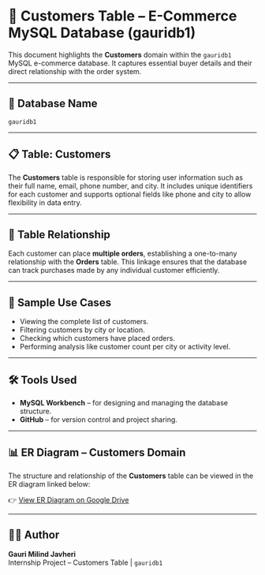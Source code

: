 # 👤 Customers Table – E-Commerce MySQL Database (gauridb1)

This document highlights the **Customers** domain within the `gauridb1` MySQL e-commerce database. It captures essential buyer details and their direct relationship with the order system.

---

## 📂 Database Name

`gauridb1`

---

## 📋 Table: Customers

The **Customers** table is responsible for storing user information such as their full name, email, phone number, and city. It includes unique identifiers for each customer and supports optional fields like phone and city to allow flexibility in data entry.

---

## 🔗 Table Relationship

Each customer can place **multiple orders**, establishing a one-to-many relationship with the **Orders** table. This linkage ensures that the database can track purchases made by any individual customer efficiently.

---

## 🧪 Sample Use Cases

- Viewing the complete list of customers.
- Filtering customers by city or location.
- Checking which customers have placed orders.
- Performing analysis like customer count per city or activity level.

---

## 🛠 Tools Used

- **MySQL Workbench** – for designing and managing the database structure.
- **GitHub** – for version control and project sharing.

---

## 📊 ER Diagram – Customers Domain

The structure and relationship of the **Customers** table can be viewed in the ER diagram linked below:

👉 [View ER Diagram on Google Drive](https://drive.google.com/file/d/1FpOU3emMp9F2mW6cRYy51ftZwEjz3O3U/view?usp=sharing)

---
## 🙋‍♀️ Author

**Gauri Milind Javheri**  
Internship Project – Customers Table | `gauridb1`

